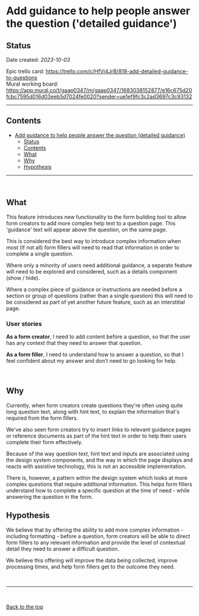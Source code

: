 # Add guidance to help people answer the question ('detailed guidance')

## Status

Date created: *2023-10-03*  

Epic trello card: https://trello.com/c/HfVi4JrB/818-add-detailed-guidance-to-questions  
Mural working board: https://app.mural.co/t/gaap0347/m/gaap0347/1683038152877/e16c675d20fcbc7595d016d03eeb5d7024fe0020?sender=ue1ef9fc3c2ad3697c3c93132  
___

## Contents

- [Add guidance to help people answer the question (detailed guidance)](#add-guidance-to-help-people-answer-the-question-detailed-guidance)
  - [Status](#status)
  - [Contents](#contents)
  - [What](#what)
  - [Why](#why)
  - [Hypothesis](#hypothesis)

___

<br>

## What

This feature introduces new functionality to the form building tool to allow form creators to add more complex help text to a question page. This 'guidance' text will appear above the question, on the same page.  

This is considered the best way to introduce complex information when most (if not all) form fillers will need to read that information in order to complete a single question.  

Where only a minority of users need additional guidance, a separate feature will need to be explored and considered, such as a details component (show / hide).  

Where a complex piece of guidance or instructions are needed before a section or group of questions (rather than a single question) this will need to be considered as part of yet another future feature, such as an interstitial page.

### User stories

**As a form creator**, I need to add content before a question, so that the user has any context that they need to answer that question.

**As a form filler**, I need to understand how to answer a question, so that I feel confident about my answer and don’t need to go looking for help.

<br>

## Why

Currently, when form creators create questions they're often using quite long question text, along with hint text, to explain the information that's required from the form fillers. 

We've also seen form creators try to insert links to relevant guidance pages or reference documents as part of the hint text in order to help their users complete their form effectively.  

Because of the way question text, hint text and inputs are associated using the design system components, and the way in which the page displays and reacts with assistive technology, this is not an accessible implementation.

There is, however, a pattern within the design system which looks at more complex questions that require additional information. This helps form fillers understand how to complete a specific question at the time of need - while answering the question in the form.  

## Hypothesis

We believe that by offering the ability to add more complex information - including formatting - before a question, form creators will be able to direct form fillers to any relevant information and provide the level of contextual detail they need to answer a difficult question.  

We believe this offering will improve the data being collected, improve processing times, and help form fillers get to the outcome they need.  

<br>

___

<br>

[Back to the top](#add-guidance-to-help-people-answer-the-question-detailed-guidance)
